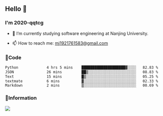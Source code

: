 ## Hello 👋


### I'm 2020-qqtcg

- 🔭 I’m currently studying software engineering at Nanjing University. 
<!-- - 🌱 I’m currently learning MLsys and -->
<!-- - 👯 I’m looking to collaborate on ... -->
<!-- - 🤔 I’m looking for help with ... -->
<!-- - 💬 Ask me about ... -->
- 📫 How to reach me: mj1921761583@gmail.com
<!-- - 😄 Pronouns: ... -->
<!-- - ⚡ Fun fact: ... -->

### 🌱Code
<!--START_SECTION:waka-->

```txt
Python             4 hrs 5 mins    ████████████████████▓░░░░   82.83 %
JSON               26 mins         ██▒░░░░░░░░░░░░░░░░░░░░░░   08.83 %
Text               15 mins         █▒░░░░░░░░░░░░░░░░░░░░░░░   05.25 %
textmate           6 mins          ▓░░░░░░░░░░░░░░░░░░░░░░░░   02.33 %
Markdown           2 mins          ▒░░░░░░░░░░░░░░░░░░░░░░░░   00.69 %
```

<!--END_SECTION:waka-->

### 💬Information
![](https://github-readme-stats.vercel.app/api?username=2020-qqtcg&theme=buefy&hide_border=false)


<!-- <div align="center"> <img src="https://github-readme-activity-graph.vercel.app/graph?username=2020-qqtcg&theme=minimal" /> </div> -->


